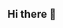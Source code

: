 ## Hi there 👋

<!--
**balajisriramdas/balajisriramdas** is a ✨ _special_ ✨ repository because its `README.md` (this file) appears on your GitHub profile.

Here are some ideas to get you started:

- 🔭 I’m currently working on GitHub
- 🌱 I’m currently learning GitHub
- 💬 Ask me about GitHub
- 📫 How to reach me: sriramdas.balaji@ecanarys.com

-->
